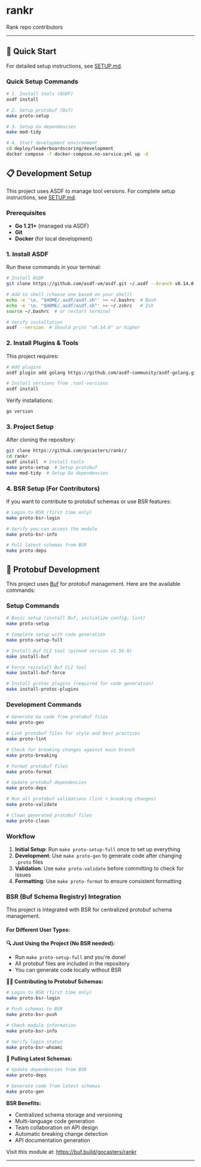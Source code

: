 # rankr
Rank repo contributors


---
## 🚀 Quick Start

For detailed setup instructions, see [SETUP.md](SETUP.md).

### Quick Setup Commands
```bash
# 1. Install tools (ASDF)
asdf install

# 2. Setup protobuf (Buf)
make proto-setup

# 3. Setup Go dependencies
make mod-tidy

# 4. Start development environment
cd deploy/leaderboardscoring/development
docker compose -f docker-compose.no-service.yml up -d
```

## 📋 Development Setup

This project uses ASDF to manage tool versions. For complete setup instructions, see [SETUP.md](SETUP.md).

### Prerequisites
- **Go 1.21+** (managed via ASDF)
- **Git**
- **Docker** (for local development)

### 1. Install ASDF

Run these commands in your terminal:

```bash 
# Install ASDF
git clone https://github.com/asdf-vm/asdf.git ~/.asdf --branch v0.14.0

# Add to shell (choose one based on your shell)
echo -e '\n. "$HOME/.asdf/asdf.sh"' >> ~/.bashrc  # Bash
echo -e '\n. "$HOME/.asdf/asdf.sh"' >> ~/.zshrc   # Zsh
source ~/.bashrc  # or restart terminal

# Verify installation
asdf --version  # Should print "v0.14.0" or higher
```

### 2. Install Plugins & Tools

This project requires:
```bash 
# Add plugins
asdf plugin add golang https://github.com/asdf-community/asdf-golang.git

# Install versions from .tool-versions
asdf install
```

Verify installations:
```bash
go version
```

### 3. Project Setup

After cloning the repository:

```bash
git clone https://github.com/gocasters/rankr/
cd rankr
asdf install  # Install tools
make proto-setup  # Setup protobuf
make mod-tidy  # Setup Go dependencies
```

### 4. BSR Setup (For Contributors)

If you want to contribute to protobuf schemas or use BSR features:

```bash
# Login to BSR (first time only)
make proto-bsr-login

# Verify you can access the module
make proto-bsr-info

# Pull latest schemas from BSR
make proto-deps
```

## 🔧 Protobuf Development

This project uses [Buf](https://buf.build/) for protobuf management. Here are the available commands:

### Setup Commands
```bash
# Basic setup (install Buf, initialize config, lint)
make proto-setup

# Complete setup with code generation
make proto-setup-full

# Install Buf CLI tool (pinned version v1.56.0)
make install-buf

# Force reinstall Buf CLI tool
make install-buf-force

# Install protoc plugins (required for code generation)
make install-protoc-plugins
```

### Development Commands
```bash
# Generate Go code from protobuf files
make proto-gen

# Lint protobuf files for style and best practices
make proto-lint

# Check for breaking changes against main branch
make proto-breaking

# Format protobuf files
make proto-format

# Update protobuf dependencies
make proto-deps

# Run all protobuf validations (lint + breaking changes)
make proto-validate

# Clean generated protobuf files
make proto-clean
```

### Workflow
1. **Initial Setup**: Run `make proto-setup-full` once to set up everything
2. **Development**: Use `make proto-gen` to generate code after changing `.proto` files
3. **Validation**: Use `make proto-validate` before committing to check for issues
4. **Formatting**: Use `make proto-format` to ensure consistent formatting

### BSR (Buf Schema Registry) Integration

This project is integrated with BSR for centralized protobuf schema management.

#### For Different User Types:

**🔍 Just Using the Project (No BSR needed):**
- Run `make proto-setup-full` and you're done!
- All protobuf files are included in the repository
- You can generate code locally without BSR

**👨‍💻 Contributing to Protobuf Schemas:**
```bash
# Login to BSR (first time only)
make proto-bsr-login

# Push schemas to BSR
make proto-bsr-push

# Check module information
make proto-bsr-info

# Verify login status
make proto-bsr-whoami
```

**🔄 Pulling Latest Schemas:**
```bash
# Update dependencies from BSR
make proto-deps

# Generate code from latest schemas
make proto-gen
```

**BSR Benefits:**
- Centralized schema storage and versioning
- Multi-language code generation
- Team collaboration on API design
- Automatic breaking change detection
- API documentation generation

Visit this module at: https://buf.build/gocasters/rankr

---